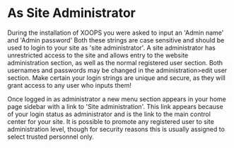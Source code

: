 # As Site Administrator

During the installation of XOOPS you were asked to input an 'Admin name' and 'Admin password' Both these strings are case sensitive and should be used to login to your site as 'site administrator'. A site administrator has unrestricted access to the site and allows entry to the website administration section, as well as the normal registered user section. Both usernames and passwords may be changed in the administration&gt;edit user section. Make certain your login strings are unique and secure, as they will grant access to any user who inputs them!

Once logged in as administrator a new menu section appears in your home page sidebar with a link to 'Site administration'. This link appears because of your login status as administrator and is the link to the main control center for your site. It is possible to promote any registered user to site administration level, though for security reasons this is usually assigned to select trusted personnel only.

